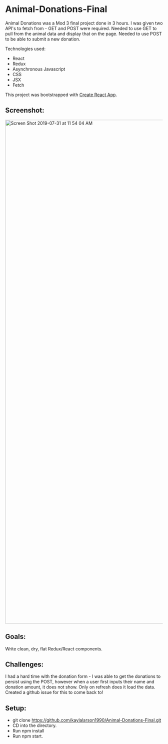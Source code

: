 # Animal-Donations-Final

Animal Donations was a Mod 3 final project done in 3 hours. I was given two API's to fetch from - GET and POST were required. Needed to use GET to pull from the animal data and display that on the page. Needed to use POST to be able to submit a new donation.

Technologies used:

* React
* Redux
* Asynchronous Javascript
* CSS
* JSX
* Fetch

This project was bootstrapped with [Create React App](https://github.com/facebook/create-react-app).

## Screenshot:

<img width="1611" alt="Screen Shot 2019-07-31 at 11 54 04 AM" src="https://user-images.githubusercontent.com/37026730/62235331-f2635b80-b389-11e9-81c8-781da4c05ab2.png">

## Goals:

Write clean, dry, flat Redux/React components.

## Challenges:

I had a hard time with the donation form - I was able to get the donations to persist using the POST, however when a user first inputs their name and donation amount, it does not show. Only on refresh does it load the data. Created a github issue for this to come back to!


## Setup:

* git clone https://github.com/kaylalarson1990/Animal-Donations-Final.git
* CD into the directory.
* Run npm install
* Run npm start.




